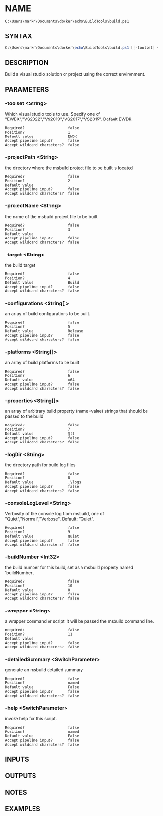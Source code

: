 
# NAME
    C:\Users\markr\Documents\docker\echo\BuildTools\build.ps1
## SYNTAX
```powershell
C:\Users\markr\Documents\docker\echo\BuildTools\build.ps1 [[-toolset] <String>] [[-projectPath] <String>] [[-projectName] <String>] [[-target] <String>] [[-configurations] <String[]>] [[-platforms] <String[]>] [[-properties] <String[]>] [[-logDir] <String>] [[-consoleLogLevel] <String>] [[-buildNumber] <Int32>] [[-wrapper] <String>] [-detailedSummary] [-help] [<CommonParameters>]
```
## DESCRIPTION
Build a visual studio solution or project using the correct environment.
## PARAMETERS
### -toolset &lt;String&gt;
Which visual studio tools to use. 
Specify one of "EWDK","VS2022","VS2019","VS2017","VS2015".
Default EWDK.
```
Required?                    false
Position?                    1
Default value                EWDK
Accept pipeline input?       false
Accept wildcard characters?  false
```
 
### -projectPath &lt;String&gt;
the directory where the msbuild project file to be built is located
```
Required?                    false
Position?                    2
Default value                .
Accept pipeline input?       false
Accept wildcard characters?  false
```
 
### -projectName &lt;String&gt;
the name of the msbuild project file to be built
```
Required?                    false
Position?                    3
Default value
Accept pipeline input?       false
Accept wildcard characters?  false
```
 
### -target &lt;String&gt;
the build target
```
Required?                    false
Position?                    4
Default value                Build
Accept pipeline input?       false
Accept wildcard characters?  false
```
 
### -configurations &lt;String[]&gt;
an array of build configurations to be built.
```
Required?                    false
Position?                    5
Default value                Release
Accept pipeline input?       false
Accept wildcard characters?  false
```
 
### -platforms &lt;String[]&gt;
an array of build platforms to be built
```
Required?                    false
Position?                    6
Default value                x64
Accept pipeline input?       false
Accept wildcard characters?  false
```
 
### -properties &lt;String[]&gt;
an array of arbitrary build property (name=value) strings that should be passed to the build
```
Required?                    false
Position?                    7
Default value                @()
Accept pipeline input?       false
Accept wildcard characters?  false
```
 
### -logDir &lt;String&gt;
the directory path for build log files
```
Required?                    false
Position?                    8
Default value                .\logs
Accept pipeline input?       false
Accept wildcard characters?  false
```
 
### -consoleLogLevel &lt;String&gt;
Verbosity of the console log from msbuild, one of "Quiet","Normal","Verbose".
Default: "Quiet".
```
Required?                    false
Position?                    9
Default value                Quiet
Accept pipeline input?       false
Accept wildcard characters?  false
```
 
### -buildNumber &lt;Int32&gt;
the build number for this build, set as a msbuild property named 'buildNumber'.
```
Required?                    false
Position?                    10
Default value                0
Accept pipeline input?       false
Accept wildcard characters?  false
```
 
### -wrapper &lt;String&gt;
a wrapper command or script, it will be passed the msbuild command line.
```
Required?                    false
Position?                    11
Default value
Accept pipeline input?       false
Accept wildcard characters?  false
```
 
### -detailedSummary &lt;SwitchParameter&gt;
generate an msbuild detailed summary
```
Required?                    false
Position?                    named
Default value                False
Accept pipeline input?       false
Accept wildcard characters?  false
```
 
### -help &lt;SwitchParameter&gt;
invoke help for this script.
```
Required?                    false
Position?                    named
Default value                False
Accept pipeline input?       false
Accept wildcard characters?  false
```

## INPUTS


## OUTPUTS

## NOTES


## EXAMPLES
